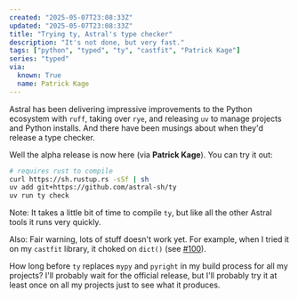 ```yaml
---
created: "2025-05-07T23:08:33Z"
updated: "2025-05-07T23:08:33Z"
title: "Trying ty, Astral's type checker"
description: "It's not done, but very fast."
tags: ["python", "typed", "ty", "castfit", "Patrick Kage"]
series: "typed"
via:
  known: True
  name: Patrick Kage
---
```


Astral has been delivering impressive improvements to the Python ecosystem with `ruff`, taking over `rye`, and releasing `uv` to manage projects and Python installs. And there have been musings about when they'd release a type checker.

Well the alpha release is now here (via **Patrick Kage**). You can try it out:

```bash
# requires rust to compile
curl https://sh.rustup.rs -sSf | sh
uv add git+https://github.com/astral-sh/ty
uv run ty check
```

Note: It takes a little bit of time to compile `ty`, but like all the other Astral tools it runs very quickly.

Also: Fair warning, lots of stuff doesn't work yet. For example, when I tried it on my `castfit` library, it choked on `dict()` (see [#100](https://github.com/astral-sh/ty/issues/100)).

How long before `ty` replaces `mypy` and `pyright` in my build process for all my projects? I'll probably wait for the official release, but I'll probably try it at least once on all my projects just to see what it produces.

